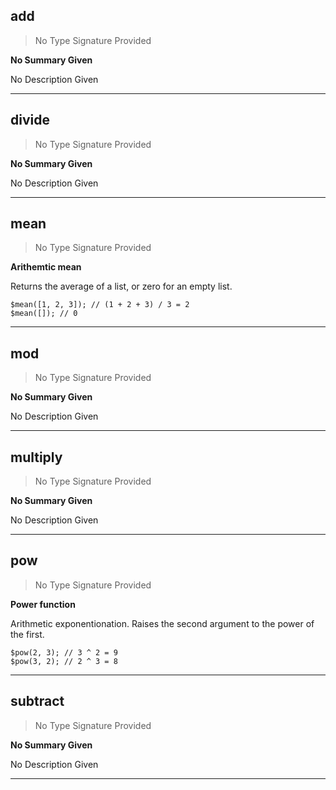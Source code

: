 
## add

> No Type Signature Provided

__No Summary Given__



No Description Given

---

## divide

> No Type Signature Provided

__No Summary Given__



No Description Given

---

## mean

> No Type Signature Provided

__Arithemtic mean__



Returns the average of a list, or zero for an empty list.

```
$mean([1, 2, 3]); // (1 + 2 + 3) / 3 = 2
$mean([]); // 0
```

---

## mod

> No Type Signature Provided

__No Summary Given__



No Description Given

---

## multiply

> No Type Signature Provided

__No Summary Given__



No Description Given

---

## pow

> No Type Signature Provided

__Power function__



Arithmetic exponentionation. Raises the second argument to the power
of the first.

```
$pow(2, 3); // 3 ^ 2 = 9
$pow(3, 2); // 2 ^ 3 = 8
```

---

## subtract

> No Type Signature Provided

__No Summary Given__



No Description Given

---
